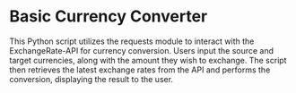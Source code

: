 # Basic Currency Converter
 This Python script utilizes the requests module to interact with the ExchangeRate-API for currency conversion. Users input the source and target currencies, along with the amount they wish to exchange. The script then retrieves the latest exchange rates from the API and performs the conversion, displaying the result to the user.
